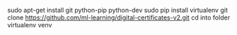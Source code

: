 sudo apt-get install git python-pip python-dev 
sudo pip install virtualenv
git clone https://github.com/ml-learning/digital-certificates-v2.git
cd into folder
virtualenv venv